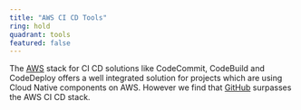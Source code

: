 ```yaml
---
title: "AWS CI CD Tools"
ring: hold
quadrant: tools
featured: false
---
```


The [AWS](/platforms-and-operations/aws) stack for CI CD solutions like CodeCommit, CodeBuild and CodeDeploy offers a well integrated
solution for projects which are using Cloud Native components on AWS. However we find that <a href="github.html">GitHub</a>
surpasses the AWS CI CD stack.
